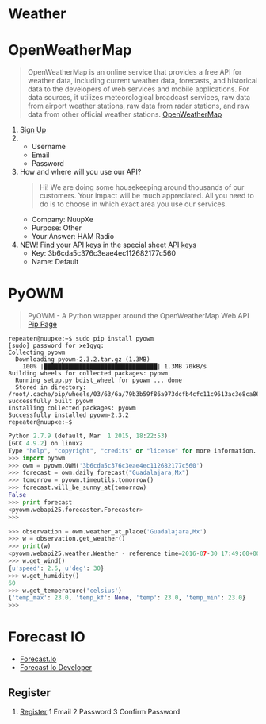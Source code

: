 # Weather

# OpenWeatherMap

> OpenWeatherMap is an online service that provides a free API for weather data, including current weather data, forecasts, and historical data to the developers of web services and mobile applications. For data sources, it utilizes meteorological broadcast services, raw data from airport weather stations, raw data from radar stations, and raw data from other official weather stations. [OpenWeatherMap](http://openweathermap.org/current)

1. [Sign Up](https://home.openweathermap.org/users/sign_up)
2. 
   - Username
   - Email
   - Password
3. How and where will you use our API? 
   >  Hi! We are doing some housekeeping around thousands of our customers. Your impact will be much appreciated. All you need to do is to choose in which exact area you use our services.
   - Company: NuupXe
   - Purpose: Other
   - Your Answer: HAM Radio
4. NEW! Find your API keys in the special sheet [API keys](https://home.openweathermap.org/api_keys)
   -  Key: 3b6cda5c376c3eae4ec112682177c560
   -  Name: Default

# PyOWM

> PyOWM - A Python wrapper around the OpenWeatherMap Web API [Pip Page](https://github.com/csparpa/pyowm)

```
repeater@nuupxe:~$ sudo pip install pyowm
[sudo] password for xe1gyq: 
Collecting pyowm
  Downloading pyowm-2.3.2.tar.gz (1.3MB)
    100% |████████████████████████████████| 1.3MB 70kB/s 
Building wheels for collected packages: pyowm
  Running setup.py bdist_wheel for pyowm ... done
  Stored in directory: /root/.cache/pip/wheels/03/63/6a/79b3b59f86a973dcfb4cfc11c9613ac3e8ca866a5b4d073aa9
Successfully built pyowm
Installing collected packages: pyowm
Successfully installed pyowm-2.3.2
repeater@nuupxe:~$ 
```

```python
Python 2.7.9 (default, Mar  1 2015, 18:22:53) 
[GCC 4.9.2] on linux2
Type "help", "copyright", "credits" or "license" for more information.
>>> import pyowm
>>> owm = pyowm.OWM('3b6cda5c376c3eae4ec112682177c560')
>>> forecast = owm.daily_forecast("Guadalajara,Mx")
>>> tomorrow = pyowm.timeutils.tomorrow()
>>> forecast.will_be_sunny_at(tomorrow)
False
>>> print forecast
<pyowm.webapi25.forecaster.Forecaster>
>>> 
```

```python
>>> observation = owm.weather_at_place('Guadalajara,Mx')
>>> w = observation.get_weather()
>>> print(w)
<pyowm.webapi25.weather.Weather - reference time=2016-07-30 17:49:00+00, status=Clouds>
>>> w.get_wind()
{u'speed': 2.6, u'deg': 30}
>>> w.get_humidity()
60
>>> w.get_temperature('celsius')
{'temp_max': 23.0, 'temp_kf': None, 'temp': 23.0, 'temp_min': 23.0}
>>> 
```

# Forecast IO

- [Forecast.Io](https://github.com/ZeevG/python-forecast.io)
- [Forecast Io Developer](https://developer.forecast.io/)

## Register

1. [Register](https://developer.forecast.io/register)
   1 Email
   2 Password
   3 Confirm Password

